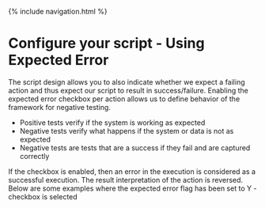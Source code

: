 {% include navigation.html %}
# Configure your script - Using Expected Error

The script design allows you to also indicate whether we expect a failing action and thus expect our script to result in success/failure. Enabling the expected error checkbox per action allows us to define behavior of the framework for negative testing.

-	Positive tests verify if the system is working as expected
-	Negative tests verify what happens if the system or data is not as expected
-	Negative tests are tests that are a success if they fail and are captured correctly

If the checkbox is enabled, then an error in the execution is considered as a successful execution. The result interpretation of the action is reversed. Below are some examples where the expected error flag has been set to Y - checkbox is selected

